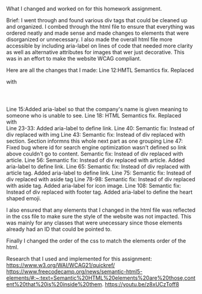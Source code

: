 What I changed and worked on for this homework assignment.

Brief:
I went through and found various div tags that could be cleaned up and organized. I combed through the html file to ensure that everything was ordered neatly and made sense and made changes to elements that were disorganized or unnecessary. I also made the overall html file more accessible by including aria-label on lines of code that needed more clarity as well as alternative attributes for images that wer just decorative. This was in an effort to make the website WCAG compliant. 

Here are all the changes that I made: 
  Line 12:HMTL Semantics fix. Replaced <div id="header"> with <Header></Header>
  Line 15:Added aria-label so that the company's name is given meaning to someone who is unable to see.
  Line 18: HTML Semantics fix. Replaced <div></div> with <nav></nav>
  Line 23-33: Added aria-label to define link.
  Line 40: Semantic fix: Instead of div replaced with img
  Line 43: Semantic fix: Instead of div replaced with section. Section informns this whole next part as one grouping
  Line 47: Fixed bug where id for search engine optimization wasn't defined so link above couldn't
           go to content. Semantic fix: Instead of div replaced with article.
  Line 56: Semantic fix: Instead of div replaced with article. Added aria-label to define link.
  Line 65: Semantic fix: Instead of div replaced with article tag. Added aria-label to define link.
  Line 75: Semantic fix: Instead of div replaced with aside tag
  Line 78-98: Semantic fix: Instead of div replaced with aside tag. Added aria-label for icon image.
  Line 108: Semantic fix: Instead of div replaced with footer tag. Added aria-label to define the heart shaped emoji.
  
  I also ensured that any elements that I changed in the html file was reflected in the css file to make sure the style of the   website was not impacted. This was mainly for any classes that were unecessary since those elements already had an ID that could be pointed to. 

  Finally I changed the order of the css to match the elements order of the html. 
  
  Research that I used and implemented for this assignment:
  https://www.w3.org/WAI/WCAG21/quickref/
  https://www.freecodecamp.org/news/semantic-html5-elements/#:~:text=Semantic%20HTML%20elements%20are%20those,content%20that%20is%20inside%20them.
  https://youtu.be/z8xUCzToff8
